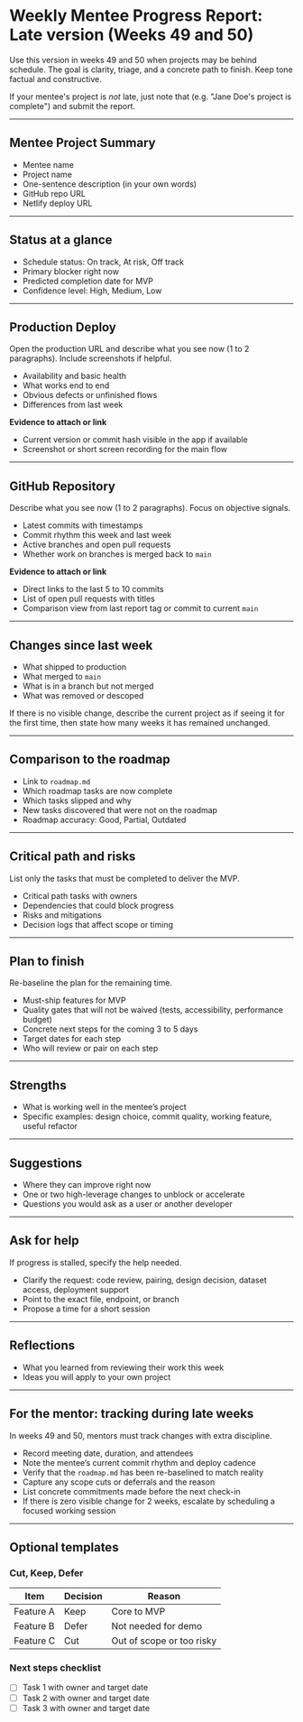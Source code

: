 # Weekly Mentee Progress Report: Late version (Weeks 49 and 50)

Use this version in weeks 49 and 50 when projects may be behind schedule. The goal is clarity, triage, and a concrete path to finish. Keep tone factual and constructive.

If your mentee's project is *not* late, just note that (e.g. "Jane Doe's project is complete") and submit the report.

---

## Mentee Project Summary

- Mentee name
- Project name
- One-sentence description (in your own words)
- GitHub repo URL
- Netlify deploy URL

---

## Status at a glance

- Schedule status: On track, At risk, Off track  
- Primary blocker right now
- Predicted completion date for MVP
- Confidence level: High, Medium, Low

---

## Production Deploy

Open the production URL and describe what you see now (1 to 2 paragraphs). Include screenshots if helpful.

- Availability and basic health
- What works end to end
- Obvious defects or unfinished flows
- Differences from last week

**Evidence to attach or link**

- Current version or commit hash visible in the app if available
- Screenshot or short screen recording for the main flow

---

## GitHub Repository

Describe what you see now (1 to 2 paragraphs). Focus on objective signals.

- Latest commits with timestamps
- Commit rhythm this week and last week
- Active branches and open pull requests
- Whether work on branches is merged back to `main`

**Evidence to attach or link**

- Direct links to the last 5 to 10 commits
- List of open pull requests with titles
- Comparison view from last report tag or commit to current `main`

---

## Changes since last week

- What shipped to production
- What merged to `main`
- What is in a branch but not merged
- What was removed or descoped

If there is no visible change, describe the current project as if seeing it for the first time, then state how many weeks it has remained unchanged.

---

## Comparison to the roadmap

- Link to `roadmap.md`
- Which roadmap tasks are now complete
- Which tasks slipped and why
- New tasks discovered that were not on the roadmap
- Roadmap accuracy: Good, Partial, Outdated

---

## Critical path and risks

List only the tasks that must be completed to deliver the MVP.

- Critical path tasks with owners
- Dependencies that could block progress
- Risks and mitigations
- Decision logs that affect scope or timing

---

## Plan to finish

Re-baseline the plan for the remaining time.

- Must-ship features for MVP
- Quality gates that will not be waived (tests, accessibility, performance budget)
- Concrete next steps for the coming 3 to 5 days
- Target dates for each step
- Who will review or pair on each step

---

## Strengths

- What is working well in the mentee’s project
- Specific examples: design choice, commit quality, working feature, useful refactor

---

## Suggestions

- Where they can improve right now
- One or two high-leverage changes to unblock or accelerate
- Questions you would ask as a user or another developer

---

## Ask for help

If progress is stalled, specify the help needed.

- Clarify the request: code review, pairing, design decision, dataset access, deployment support
- Point to the exact file, endpoint, or branch
- Propose a time for a short session

---

## Reflections

- What you learned from reviewing their work this week
- Ideas you will apply to your own project

---

## For the mentor: tracking during late weeks

In weeks 49 and 50, mentors must track changes with extra discipline.

- Record meeting date, duration, and attendees
- Note the mentee’s current commit rhythm and deploy cadence
- Verify that the `roadmap.md` has been re-baselined to match reality
- Capture any scope cuts or deferrals and the reason
- List concrete commitments made before the next check-in
- If there is zero visible change for 2 weeks, escalate by scheduling a focused working session

---

## Optional templates

### Cut, Keep, Defer

| Item | Decision | Reason |
| --- | --- | --- |
| Feature A | Keep | Core to MVP |
| Feature B | Defer | Not needed for demo |
| Feature C | Cut | Out of scope or too risky |

### Next steps checklist

- [ ] Task 1 with owner and target date
- [ ] Task 2 with owner and target date
- [ ] Task 3 with owner and target date
